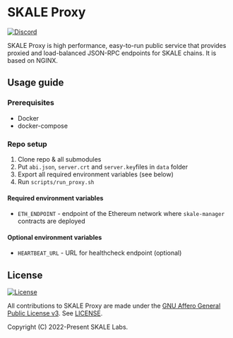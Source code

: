 # SKALE Proxy

[![Discord](https://img.shields.io/discord/534485763354787851.svg)](https://discord.gg/vvUtWJB)

SKALE Proxy is high performance, easy-to-run public service that provides proxied and load-balanced
JSON-RPC endpoints for SKALE chains. It is based on NGINX.

## Usage guide

### Prerequisites

- Docker
- docker-compose

### Repo setup

1. Clone repo & all submodules
2. Put `abi.json`, `server.crt` and `server.key`files in `data` folder
3. Export all required environment variables (see below)
4. Run `scripts/run_proxy.sh`

#### Required environment variables

- `ETH_ENDPOINT` - endpoint of the Ethereum network where `skale-manager` contracts are deployed

#### Optional environment variables

- `HEARTBEAT_URL` - URL for healthcheck endpoint (optional)

## License

[![License](https://img.shields.io/github/license/skalenetwork/skale-proxy.svg)](LICENSE)

All contributions to SKALE Proxy are made under the [GNU Affero General Public License v3](https://www.gnu.org/licenses/agpl-3.0.en.html). See [LICENSE](LICENSE).

Copyright (C) 2022-Present SKALE Labs.

